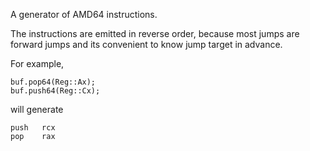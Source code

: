 A generator of AMD64 instructions.

The instructions are emitted in reverse order,
because most jumps are forward jumps and its convenient to know jump target in advance.

For example,
```
buf.pop64(Reg::Ax);
buf.push64(Reg::Cx);
```
will generate
```
push   rcx
pop    rax
```
